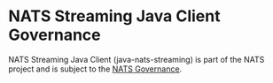 # NATS Streaming Java Client Governance

NATS Streaming Java Client (java-nats-streaming) is part of the NATS project and is subject to the [NATS Governance](https://github.com/nats-io/nats-general/blob/master/GOVERNANCE.md).